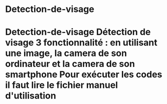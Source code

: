 # Detection-de-visage
# Detection-de-visage Détection de visage 3 fonctionnalité :  en utilisant une image, la camera de son ordinateur et la camera de son smartphone   Pour exécuter les codes il faut lire le fichier manuel d'utilisation
